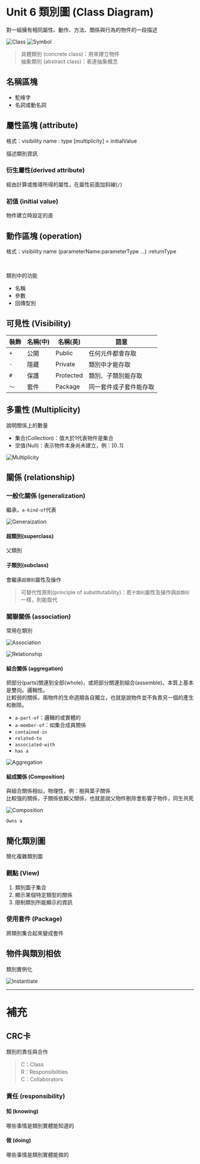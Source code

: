# Unit 6 類別圖 (Class Diagram)

對一組擁有相同屬性、動作、方法、關係與行為的物件的一段描述

![Class](/images/Class_TopGround.PNG "Class")
![Symbol](/images/Class_Symbol.PNG "Symbol") 


> 具體類別 (concrete class)：用來建立物件 <br>
> 抽象類別 (abstract class)：表達抽象概念

## 名稱區塊

* 駝峰字
* 名詞或動名詞

## 屬性區塊 (attribute)

格式：visibility name : type [multiplicity] = initialValue <br>

描述類別資訊

### 衍生屬性(derived attribute)

經由計算或推導所得的屬性，在屬性前面加斜線(`/`)

### 初值 (initial value)

物件建立時設定的直

## 動作區塊 (operation)

格式：visibility name (parameterName:parameterType ...) :returnType

<br>

類別中的功能

* 名稱
* 參數
* 回傳型別

## 可見性 (Visibility)

裝飾 | 名稱(中) | 名稱(英) | 語意
---------|----------|---------|---------
`+` | 公開 | Public | 任何元件都會存取
`-` | 隱藏 | Private | 類別中才能存取
`#` | 保護 | Protected | 類別、子類別能存取
`～` | 套件 | Package | 同一套件或子套件能存取


## 多重性 (Multiplicity)

說明關係上的數量

* 集合(Collection)：值大於1代表物件是集合
* 空值(Null)：表示物件本身尚未建立，例：[0..1]


![Multiplicity](/images/Class_Multiplicity.PNG "Multiplicity")

## 關係 (relationship)

### 一般化關係 (generalization)

繼承，`a-kind-of`代表

![Generaization](/images/Class_Generaization.PNG "Generaization") 

#### 超類別(superclass) 

父類別

#### 子類別(subclass)

會繼承`超類別`屬性及操作

> 可替代性原則(principle of substitutability)：若`子類別`屬性及操作與`超類別`一樣，則能取代


### 關聯關係 (association)

常用在類別

![Association](/images/Class_Association2.PNG "Association")

![Relationship](/images/Relationship.PNG "Relationship")  

#### 組合關係 (aggregation)

把部分(parts)關連到全部(whole)，或把部分關連到組合(assemble)。本質上基本是雙向。邏輯性。 <br>
比較弱的關係，兩物件的生命週期各自獨立，也就是說物件並不負責另一個的產生和刪除。

* `a-part-of`：邏輯的或實體的
* `a-member-of`：如集合成員關係
* `contained-in`
* `related-to`
* `associated-with`
* `has a`

![Aggregation](/images/Class_Aggregation.PNG "Aggregation") 

#### 組成關係 (Composition)

與組合關係相似，物理性，例：樹與葉子關係 <br>
比較強的關係，子關係依賴父關係，也就是說父物件刪除會影響子物件，同生共死

![Composition](/images/Class_Composition.PNG "Composition") 

`Owns a`

## 簡化類別圖

簡化複雜類別圖

### 觀點 (View)

1. 類別圖子集合
2. 顯示某個特定類型的關係
3. 限制類別所能顯示的資訊

### 使用套件 (Package)

將類別集合起來變成套件

## 物件與類別相依

類別實例化

![Instantiate](/images/ClassObject_Dependency.PNG "Instantiate")

-------

# 補充

## CRC卡

類別的責任與合作

> C：Class <br>
> R：Responsibilities <br>
> C：Collaborators

### 責任 (responsibility)

#### 知 (knowing)

哪些事情是類別實體能知道的

#### 做 (doing)

哪些事情是類別實體能做的